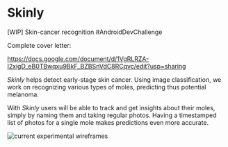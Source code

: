 # Skinly
[WIP] Skin-cancer recognition #AndroidDevChallenge

Complete cover letter:

https://docs.google.com/document/d/1VgRLRZA-I2xigD_eB0TBwqxu9BkF_BZBSnVdC8RCqvc/edit?usp=sharing


*Skinly* helps detect early-stage skin cancer. Using image classification, we work on recognizing various types of moles, predicting thus potential melanoma.

With *Skinly* users will be able to track and get insights about their moles, simply by naming them and taking regular photos. Having a timestamped list of photos for a single mole makes predictions even more accurate.


![current experimental wireframes](https://i.ibb.co/8Y1dQ7H/Screen-Shot-2019-12-02-at-20-00-06.png)

